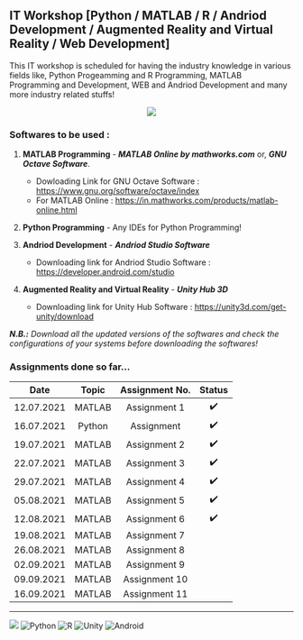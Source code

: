 ## IT Workshop [Python / MATLAB / R / Andriod Development / Augmented Reality and Virtual Reality / Web Development]
This IT workshop is scheduled for having the industry knowledge in various fields like, Python Progeamming and R Programming, MATLAB Programming and Development, WEB and Andriod Development and many more industry related stuffs!

<div>
  <p align = 'center'>
    <a href = "image"><img src = "https://i.pinimg.com/originals/31/5e/db/315edbde71190999ebdc6fb60965fb00.jpg"></a>
  </p>
</div>

### Softwares to be used :
1. **MATLAB Programming** - **_MATLAB Online by mathworks.com_** or, **_GNU Octave Software_**.
    - Dowloading Link for GNU Octave Software : https://www.gnu.org/software/octave/index
    - For MATLAB Online : https://in.mathworks.com/products/matlab-online.html

2. **Python Programming** - Any IDEs for Python Programming!
3. **Andriod Development** - **_Andriod Studio Software_**
    - Downloading link for Andriod Studio Software : https://developer.android.com/studio
4. **Augmented Reality and Virtual Reality** - **_Unity Hub 3D_**
    - Downloading link for Unity Hub Software : https://unity3d.com/get-unity/download

_**N.B.:** Download all the updated versions of the softwares and check the configurations of your systems before downloading the softwares!_


### Assignments done so far...
|Date|Topic|Assignment No.|Status|
|:-:|:-:|:-:|:-:|
|12.07.2021|MATLAB|Assignment 1| :heavy_check_mark: |
|16.07.2021|Python|Assignment|:heavy_check_mark: |
|19.07.2021|MATLAB|Assignment 2|:heavy_check_mark: |
|22.07.2021|MATLAB|Assignment 3|:heavy_check_mark: |
|29.07.2021|MATLAB|Assignment 4|:heavy_check_mark: |
|05.08.2021|MATLAB|Assignment 5|:heavy_check_mark: |
|12.08.2021|MATLAB|Assignment 6|:heavy_check_mark: |
|19.08.2021|MATLAB|Assignment 7| |
|26.08.2021|MATLAB|Assignment 8| |
|02.09.2021|MATLAB|Assignment 9| |
|09.09.2021|MATLAB|Assignment 10| |
|16.09.2021|MATLAB|Assignment 11| |



******************************************************************************
![](https://img.shields.io/badge/Matlab-E95420?style=for-the-badge&logo=matlab&logoColor=white)   ![Python](https://img.shields.io/badge/python-%2314354C.svg?style=for-the-badge&logo=python&logoColor=white)   ![R](https://img.shields.io/badge/r-%23276DC3.svg?style=for-the-badge&logo=r&logoColor=white)   ![Unity](https://img.shields.io/badge/unity-%23000000.svg?style=for-the-badge&logo=unity&logoColor=white)   ![Android](https://img.shields.io/badge/Android-3DDC84?style=for-the-badge&logo=android&logoColor=white)
